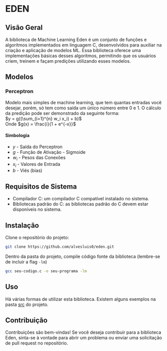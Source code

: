 # EDEN
## Visão Geral
A biblioteca de Machine Learning Eden é um conjunto de funções e algoritmos implementados em linguagem C,
desenvolvidos para auxiliar na criação e aplicação de modelos ML. Essa biblioteca oferece uma
implementações básicas desses algoritmos, permitindo que os usuários criem, treinem e façam predições
utilizando esses modelos.

## Modelos
### Perceptron
Modelo mais simples de machine learning, que tem quantas entradas você desejar, porém, só tem como saída
um único número entre 0 e 1. O cálculo da predição pode ser demonstrado da seguinte forma:\
$y = g((\sum_{i=1}^{n} w_i x_i) + b)$\
Onde $g(x) = \frac{i}{1 + e^{-x}}$

#### Simbologia
* $y$ - Saída do Perceptron
* $g$ - Função de Ativação - Sigmoide
* $w_i$ - Pesos das Conexões
* $x_i$ - Valores de Entrada
* $b$ - Viés (bias)

## Requisitos de Sistema
* Compilador C: um compilador C compatível instalado no sistema.
* Bibliotecas padrão do C: as bibliotecas padrão do C devem estar disponíveis no sistema.

## Instalação
Clone o repositório do projeto:
```bash
git clone https://github.com/alvesluis0/eden.git
```
Dentro da pasta do projeto, compile código fonte da biblioteca (lembre-se de incluir a flag `-lm`)
```bash
gcc seu-codigo.c -o seu-programa -lm
```

## Uso
Há várias formas de utilizar esta biblioteca. Existem alguns exemplos na pasta [src](/src) do projeto.

## Contribuição
Contribuições são bem-vindas! Se você deseja contribuir para a biblioteca Eden, sinta-se à vontade para
abrir um problema ou enviar uma solicitação de pull request no repositório.